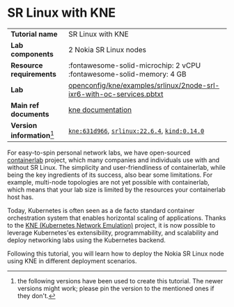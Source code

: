 # SR Linux with KNE

|                             |                                                                                                    |
| --------------------------- | -------------------------------------------------------------------------------------------------- |
| **Tutorial name**           | SR Linux with KNE                                                                                  |
| **Lab components**          | 2 Nokia SR Linux nodes                                                                             |
| **Resource requirements**   | :fontawesome-solid-microchip: 2 vCPU <br/>:fontawesome-solid-memory: 4 GB                          |
| **Lab**                     | [openconfig/kne/examples/srlinux/2node-srl-ixr6-with-oc-services.pbtxt][lab]                       |
| **Main ref documents**      | [kne documentation][knedoc]                                                                        |
| **Version information**[^1] | [`kne:631d966`][kne-install], [`srlinux:22.6.4`][srlinux-container], [`kind:0.14.0`][kind-install] |

[kne-install]: https://github.com/openconfig/kne/blob/main/docs/setup.md
[kind-install]: https://kind.sigs.k8s.io/docs/user/quick-start#installation
[lab]: https://github.com/openconfig/kne/blob/main/examples/srlinux/2node-srl-ixr6-with-oc-services.pbtxt
[srlinux-container]: https://github.com/nokia/srlinux-container-image
[knedoc]: https://github.com/openconfig/kne/#readme

For easy-to-spin personal network labs, we have open-sourced [containerlab](https://containerlab.dev) project, which many companies and individuals use with and without SR Linux. The simplicity and user-friendliness of containerlab, while being the key ingredients of its success, also bear some limitations. For example, multi-node topologies are not yet possible with containerlab, which means that your lab size is limited by the resources your containerlab host has.

Today, Kubernetes is often seen as a de facto standard container orchestration system that enables horizontal scaling of applications. Thanks to the [KNE (Kubernetes Network Emulation)][knedoc] project, it is now possible to leverage Kubernetes'es extensibility, programmability, and scalability and deploy networking labs using the Kubernetes backend.

Following this tutorial, you will learn how to deploy the Nokia SR Linux node using KNE in different deployment scenarios.

[^1]: the following versions have been used to create this tutorial. The newer versions might work; please pin the version to the mentioned ones if they don't.
